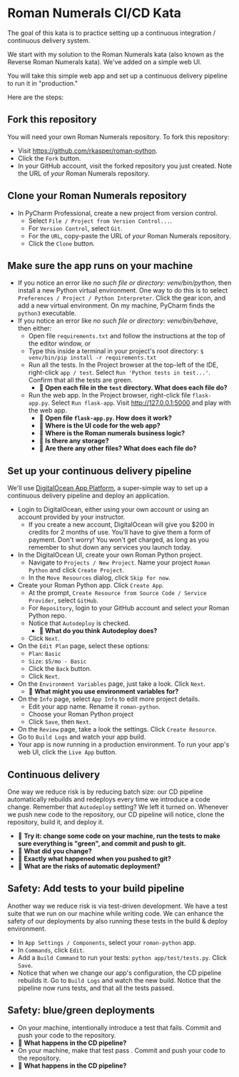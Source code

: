 # Roman Numerals CI/CD Kata

The goal of this kata is to practice setting up a continuous integration / continuous delivery system.

We start with my solution to the Roman Numerals kata (also known as the Reverse Roman Numerals kata). We've added on a simple web UI.

You will take this simple web app and set up a continuous delivery pipeline to run it in "production."

Here are the steps:

## Fork this repository
You will need your own Roman Numerals repository. To fork this repository:
- Visit https://github.com/rkasper/roman-python.
- Click the `Fork` button.
- In your GitHub account, visit the forked repository you just created. Note the URL of _your_ Roman Numerals repository.

## Clone your Roman Numerals repository
- In PyCharm Professional, create a new project from version control.
  - Select `File / Project from Version Control...`.
  - For `Version Control`, select `Git`.
  - For the `URL`, copy-paste the URL of _your_ Roman Numerals repository.
  - Click the `Clone` button.

## Make sure the app runs on your machine
- If you notice an error like _no such file or directory: venv/bin/python_, then install a new Python virtual environment. One way to do this is to select `Preferences / Project / Python Interpreter`. Click the gear icon, and add a new virtual environment. On my machine, PyCharm finds the `python3` executable.
- If you notice an error like _no such file or directory: venv/bin/behave_, then either:
  - Open file `requirements.txt` and follow the instructions at the top of the editor window, or
  - Type this inside a terminal in your project's root directory:
`$ venv/bin/pip install -r requirements.txt`
  - Run all the tests. In the Project browser at the top-left of the IDE, right-click `app / test`. Select `Run 'Python tests in test...'`. Confirm that all the tests are green.
    - 🤔 __Open each file in the `test` directory. What does each file do?__
  - Run the web app. In the Project browser, right-click file `flask-app.py`. Select `Run flask-app`. Visit http://127.0.0.1:5000 and play with the web app.
    - 🤔 __Open file `flask-app.py`. How does it work?__
    - 🤔 __Where is the UI code for the web app?__
    - 🤔 __Where is the Roman numerals business logic?__
    - 🤔 __Is there any storage?__
    - 🤔 __Are there any other files? What does each file do?__

## Set up your continuous delivery pipeline
We'll use [DigitalOcean App Platform](https://www.digitalocean.com/products/app-platform), a super-simple way to set up a continuous delivery pipeline and deploy an application.
- Login to DigitalOcean, either using your own account or using an account provided by your instructor.
  - If you create a new account, DigitalOcean will give you $200 in credits for 2 months of use. You'll have to give them a form of payment. Don't worry! You won't get charged, as long as you remember to shut down any services you launch today.
- In the DigitalOcean UI, create your own Roman Python project.
  - Navigate to `Projects / New Project`. Name your project `Roman Python` and click `Create Project`.
  - In the `Move Resources` dialog, click `Skip for now`.
- Create your Roman Python app. Click `Create App`.
  - At the prompt, `Create Resource from Source Code / Service Provider`, select `GitHub`.
  - For `Repository`, login to your GitHub account and select _your_ Roman Python repo.
  - Notice that `Autodeploy` is checked.
    - 🤔 __What do you think Autodeploy does?__
  - Click `Next`. 
- On the `Edit Plan` page, select these options:
  - `Plan`: `Basic`
  - `Size`: `$5/mo - Basic`
  - Click the `Back` button.
  - Click `Next`. 
- On the `Environment Variables` page, just take a look. Click `Next`.
  - 🤔 __What might you use environment variables for?__
- On the `Info` page, select `App Info` to edit more project details.
  - Edit your app name. Rename it `roman-python`.
  - Choose your Roman Python project
  - Click `Save`, then `Next`.
- On the `Review` page, take a look the settings. Click `Create Resource`.
- Go to `Build Logs` and watch your app build.
- Your app is now running in a production environment. To run your app's web UI, click the `Live App` button.

## Continuous delivery
One way we reduce risk is by reducing batch size: our CD pipeline automatically rebuilds and redeploys every time we introduce a code change. Remember that `Autodeploy` setting? We left it turned on. Whenever we push new code to the repository, our CD pipeline will notice, clone the repository, build it, and deploy it.
- 🤔 __Try it: change some code on your machine, run the tests to make sure everything is "green", and commit and push to git.__
- 🤔 __What did you change?__
- 🤔 __Exactly what happened when you pushed to git?__
- 🤔 __What are the risks of automatic deployment?__

## Safety: Add tests to your build pipeline
Another way we reduce risk is via test-driven development. We have a test suite that we run on our machine while writing code. We can enhance the safety of our deployments by also running these tests in the build & deploy environment.
- In `App Settings / Components`, select your `roman-python` app.
- In `Commands`, click `Edit`. 
- Add a `Build Command` to run your tests: `python app/test/tests.py`. Click `Save`.
- Notice that when we change our app's configuration, the CD pipeline rebuilds it. Go to `Build Logs` and watch the new build. Notice that the pipeline now runs tests, and that all the tests passed.

## Safety: blue/green deployments
- On your machine, intentionally introduce a test that fails. Commit and push your code to the repository.
- 🤔 __What happens in the CD pipeline?__
- On your machine, make that test pass . Commit and push your code to the repository.
- 🤔 __What happens in the CD pipeline?__